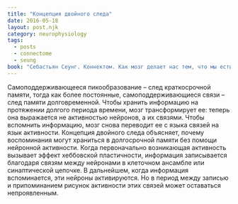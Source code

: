```yaml
---
title: "Концепция двойного следа"
date: 2016-05-18
layout: post.njk
category: neurophysiology
tags:
  - posts
  - connectome
  - seung
book: "Себастьян Сеунг. Коннектом. Как мозг делает нас тем, что мы есть"
---
```


Самоподдерживающееся пикообразование – след краткосрочной памяти, тогда как более постоянные, самоподдерживающиеся связи – след памяти долговременной. Чтобы хранить информацию на протяжении долгого периода времени, мозг трансформирует ее: теперь она выражается не активностью нейронов, а их связями. Чтобы вспомнить информацию, мозг снова переводит ее с языка связей на язык активности. Концепция двойного следа объясняет, почему воспоминания могут храниться в долгосрочной памяти без помощи нейронной активности. Когда первоначально возникающая активность вызывает эффект хеббовской пластичности, информация записывается благодаря связям между нейронами в клеточном ансамбле или синаптической цепочке. В дальнейшем, когда информация вспоминается, эти нейроны активируются. Но в период между записью и припоминанием рисунок активности этих связей может оставаться непроявленным.
